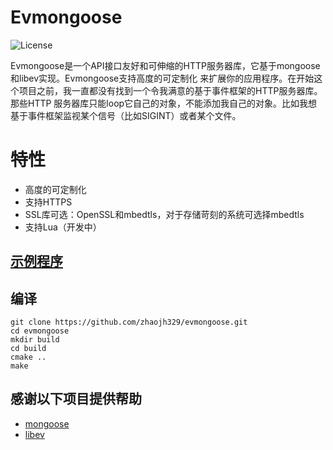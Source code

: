 # Evmongoose

![](https://img.shields.io/badge/license-GPLV3-brightgreen.svg?style=plastic "License")

Evmongoose是一个API接口友好和可伸缩的HTTP服务器库，它基于mongoose和libev实现。Evmongoose支持高度的可定制化
来扩展你的应用程序。在开始这个项目之前，我一直都没有找到一个令我满意的基于事件框架的HTTP服务器库。那些HTTP
服务器库只能loop它自己的对象，不能添加我自己的对象。比如我想基于事件框架监视某个信号（比如SIGINT）或者某个文件。

# 特性
* 高度的可定制化
* 支持HTTPS
* SSL库可选：OpenSSL和mbedtls，对于存储苛刻的系统可选择mbedtls
* 支持Lua（开发中）

## **[示例程序](https://github.com/zhaojh329/evmongoose/blob/master/example.c)**

## 编译
    git clone https://github.com/zhaojh329/evmongoose.git
    cd evmongoose
    mkdir build
    cd build
    cmake ..
    make
	
## 感谢以下项目提供帮助
* [mongoose](https://github.com/cesanta/mongoose)
* [libev](https://github.com/kindy/libev)